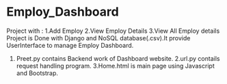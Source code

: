 # Employ_Dashboard
Project with :
              1.Add Employ
              2.View Employ Details
              3.View All Employ details
Project is Done with Django and NoSQL database(.csv).It provide UserInterface to manage Employ Dashboard.
1. Preet.py contains Backend work of Dashboard website.
2.url.py contails request handling program.
3.Home.html is main page using Javascript and Bootstrap.
